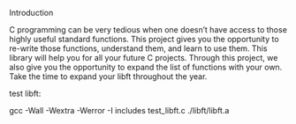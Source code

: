 
Introduction

C programming can be very tedious when one doesn’t have access to those highly useful standard functions.
This project gives you the opportunity to re-write those functions, understand them, and learn to use them.
This library will help you for all your future C projects. Through this project, we also give you the
opportunity to expand the list of functions with your own. Take the time to expand your libft throughout the year.

test libft:

gcc -Wall -Wextra -Werror -I includes test_libft.c ./libft/libft.a

